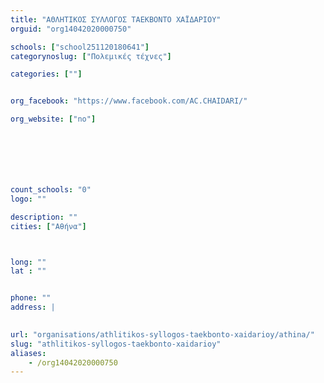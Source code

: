 ```yaml
---
title: "ΑΘΛΗΤΙΚΟΣ ΣΥΛΛΟΓΟΣ ΤΑΕΚΒΟΝΤΟ ΧΑΪΔΑΡΙΟΥ"
orguid: "org14042020000750"

schools: ["school251120180641"]
categorynoslug: ["Πολεμικές τέχνες"]

categories: [""]


org_facebook: "https://www.facebook.com/AC.CHAIDARI/"

org_website: ["no"]







count_schools: "0"
logo: ""

description: ""
cities: ["Αθήνα"]



long: ""
lat : ""


phone: ""
address: |
    

url: "organisations/athlitikos-syllogos-taekbonto-xaidarioy/athina/"
slug: "athlitikos-syllogos-taekbonto-xaidarioy"
aliases:
    - /org14042020000750
---
```



